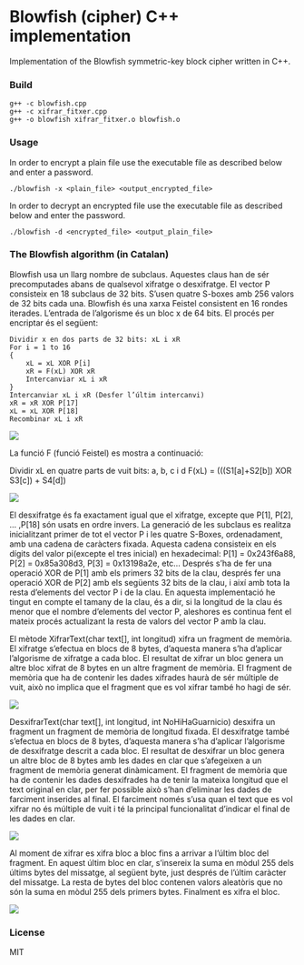 # Blowfish (cipher) C++ implementation

Implementation of the Blowfish symmetric-key block cipher written in C++.

### Build
```
g++ -c blowfish.cpp
g++ -c xifrar_fitxer.cpp
g++ -o blowfish xifrar_fitxer.o blowfish.o
```

### Usage
In order to encrypt a plain file use the executable file as described below and enter a password.

```
./blowfish -x <plain_file> <output_encrypted_file>
```

In order to decrypt an encrypted file use the executable file as described below and enter the password.
```
./blowfish -d <encrypted_file> <output_plain_file>
```

### The Blowfish algorithm (in Catalan)

Blowfish usa un llarg nombre de subclaus. Aquestes claus han de sér precomputades abans de qualsevol xifratge o desxifratge. El vector P consisteix en 18 subclaus de 32 bits. S’usen quatre S-boxes amb 256 valors de 32 bits cada una. Blowfish és una xarxa Feistel consistent en 16 rondes iterades. L’entrada de l’algorisme és un bloc x de 64 bits. El procés per encriptar és el següent:

```
Dividir x en dos parts de 32 bits: xL i xR
For i = 1 to 16
{
	xL = xL XOR P[i]
	xR = F(xL) XOR xR
	Intercanviar xL i xR
}
Intercanviar xL i xR (Desfer l’últim intercanvi)
xR = xR XOR P[17]
xL = xL XOR P[18]
Recombinar xL i xR
```

![](http://albertnadal.cat/wp-content/uploads/2013/02/blowfish_diagrama.png)

La funció F (funció Feistel) es mostra a continuació:


Dividir xL en quatre parts de vuit bits: a, b, c i d
F(xL) = (((S1[a]+S2[b]) XOR S3[c]) + S4[d])

![](http://albertnadal.cat/wp-content/uploads/2013/02/blowfish_feistel_function.png)

El desxifratge és fa exactament igual que el xifratge, excepte que P[1], P[2], … ,P[18] són usats en ordre invers.
La generació de les subclaus es realitza inicialitzant primer de tot el vector P i les quatre S-Boxes, ordenadament, amb una cadena de caràcters fixada. Aquesta cadena consisteix en els dígits del valor pi(excepte el tres inicial) en hexadecimal: P[1] = 0x243f6a88, P[2] = 0x85a308d3, P[3] = 0x13198a2e, etc… Després s’ha de fer una operació XOR de P[1] amb els primers 32 bits de la clau, després fer una operació XOR de P[2] amb els següents 32 bits de la clau, i així amb tota la resta d’elements del vector P i de la clau.
En aquesta implementació he tingut en compte el tamany de la clau, és a dir, si la longitud de la clau és menor que el nombre d’elements del vector P, aleshores es continua fent el mateix procés actualizant la resta de valors del vector P amb la clau.


El mètode XifrarText(char text[], int longitud) xifra un fragment de memòria. El xifratge s’efectua en blocs de 8 bytes, d’aquesta manera s’ha d’aplicar l’algorisme de xifratge a cada bloc. El resultat de xifrar un bloc genera un altre bloc xifrat de 8 bytes en un altre fragment de memòria. El fragment de memòria que ha de contenir les dades xifrades haurà de sér múltiple de vuit, això no implica que el fragment que es vol xifrar també ho hagi de sér.

![](http://albertnadal.cat/wp-content/uploads/2013/02/blowfish_farciment1.png)

DesxifrarText(char text[], int longitud, int NoHiHaGuarnicio) desxifra un fragment un fragment de memòria de longitud fixada. El desxifratge també s’efectua en blocs de 8 bytes, d’aquesta manera s’ha d’aplicar l’algorisme de desxifratge descrit a cada bloc. El resultat de desxifrar un bloc genera un altre bloc de 8 bytes amb les dades en clar que s’afegeixen a un fragment de memòria generat dinàmicament. El fragment de memòria que ha de contenir les dades desxifrades ha de tenir la mateixa longitud que el text original en clar, per fer possible això s’han d’eliminar les dades de farciment inserides al final. El farciment només s’usa quan el text que es vol xifrar no és múltiple de vuit i té la principal funcionalitat d’indicar el final de les dades en clar.

![](http://albertnadal.cat/wp-content/uploads/2013/02/blowfish_farciment_desxifratge.png)

Al moment de xifrar es xifra bloc a bloc fins a arrivar a l’últim bloc del fragment. En aquest últim bloc en clar, s’insereix la suma en mòdul 255 dels últims bytes del missatge, al següent byte, just després de l’últim caràcter del missatge. La resta de bytes del bloc contenen valors aleatòris que no són la suma en mòdul 255 dels primers bytes. Finalment es xifra el bloc.

![](http://albertnadal.cat/wp-content/uploads/2013/02/blowfish_farciment_impl.png)


### License
MIT

